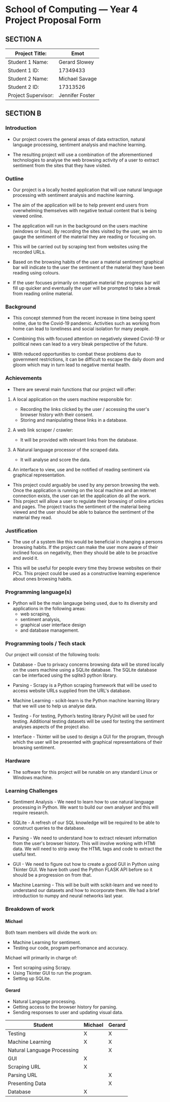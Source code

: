 # School of Computing &mdash; Year 4 Project Proposal Form


## SECTION A


|Project Title:       |       Emot        |
|---------------------|-------------------|
|Student 1 Name:      | Gerard Slowey     |
|Student 1 ID:        | 17349433          |
|Student 2 Name:      | Michael Savage    |
|Student 2 ID:        | 17313526          |
|Project Supervisor:  | Jennifer Foster   |


## SECTION B


### Introduction

- Our project covers the general areas of data extraction, natural language processing, sentiment analysis and machine learning. 

- The resulting project will use a combination of the aforementioned technologies to analyse the web browsing activity of a user to extract sentiment from the sites that they have visited.

### Outline

- Our project is a locally hosted application that will use natural language processing with sentiment analysis and machine learning. 

- The aim of the application will be to help prevent end users from overwhelming themselves with negative textual content that is being viewed online.

- The application will run in the background on the users machine (windows or linux). By recording the sites visited by the user, we aim to gauge the sentiment of the material they are reading or focusing on. 

- This will be carried out by scraping text from websites using the recorded URLs.

- Based on the browsing habits of the user a material sentiment graphical bar will indicate to the user the sentiment of the material they have been reading using colours. 

- If the user focuses primarily on negative material the progress bar will fill up quicker and eventually the user will be prompted to take a break from reading online material. 

### Background

- This concept stemmed from the recent increase in time being spent online, due to the Covid-19 pandemic. Activities such as working from home can lead to loneliness and social isolation for many people. 

- Combining this with focused attention on negatively skewed Covid-19 or political news can lead to a very bleak perspective of the future.

- With reduced opportunities to combat these problems due to government restrictions, it can be difficult to escape the daily doom and gloom which may in turn lead to negative mental health.

### Achievements

- There are several main functions that our project will offer: 

1. A local application on the users machine responsible for:
    - Recording the links clicked by the user / accessing the user's browser history with their consent.
    - Storing and manipulating these links in a database.

2. A web link scraper / crawler:
    - It will be provided with relevant links from the database.

3. A Natural language processor of the scraped data. 
    - It will analyse and score the data.

4. An interface to view, use and be notified of reading sentiment via graphical representation.


- This project could arguably be used by any person browsing the web. Once the application is running on the local machine and an internet connection exists, the user can let the application do all the work.
- This project will allow a user to regulate their browsing of online articles and pages. The project tracks the sentiment of the material being viewed and the user should be able to balance the sentiment of the material they read. 

### Justification


- The use of a system like this would be beneficial in changing a persons browsing habits. If the project can make the user more aware of their inclined focus on negativity, then they should be able to be proactive and avoid it.

- This will be useful for people every time they browse websites on their PCs. This project could be used as a constructive learning experience about ones browsing habits.

### Programming language(s)

- Python will be the main langauge being used, due to its diversity and applications in the following areas:
    - web scraping, 
    - sentiment analysis, 
    - graphical user interface design
    - and database management.

### Programming tools / Tech stack

Our project will consist of the following tools:
- Database - Due to privacy concerns browsing data will be stored locally on the users machine using a SQLite database. The SQLite database can be interfaced using the sqlite3 python library.

- Parsing - Scrapy is a Python scraping framework that will be used to access website URLs supplied from the URL's database.

- Machine Learning - scikit-learn is the Python machine learning library that we will use to help us analyse data. 

- Testing - For testing, Python’s testing library PyUnit will be used for testing. Additional testing datasets will be used for testing the sentiment analyses aspects of the project also.

- Interface - Tkinter will be used to design a GUI for the program, through which the user will be presented with graphical representations of their browsing sentiment.

### Hardware

- The software for this project will be runable on any standard Linux or Windows machine.

### Learning Challenges

- Sentiment Analysis - We need to learn how to use natural language processing in Python. We want to build our own analyser and this will require research.

- SQLite - A refresh of our SQL knowledge will be required to be able to construct queries to the database.

- Parsing - We need to understand how to extract relevant information from the user's browser history. This will involve working with HTMl data. We will need to strip away the HTML tags and code to extract the useful text.

- GUI - We need to figure out how to create a good GUI in Python using Tkinter GUI. We have both used the Python FLASK API before so it should be a progression on from that.

- Machine Learning - This will be built with scikit-learn and we need to understand our datasets and how to incorporate them. We had a brief introduction to numpy and neural networks last year.

### Breakdown of work

#### Michael

Both team members will divide the work on:
- Machine Learning for sentiment.
- Testing our code, program perfromance and accuracy.

Michael will primarily in charge of:
- Text scraping using Scrapy.
- Using Tkinter GUI to run the program.
- Setting up SQLite.

#### Gerard

- Natural Language processing.
- Getting access to the browser history for parsing.
- Sending responses to user and updating visual data.


| Student                       |Michael            | Gerard            |
|-------------------------------|-------------------|-------------------|
| Testing                       |         X         |         X         |
| Machine Learning              |         X         |         X         |
| Natural Language Processing   |                   |         X         |
| GUI                           |         X         |                   |
| Scraping URL                  |         X         |                   |
| Parsing URL                   |                   |         X         |
| Presenting Data               |                   |         X         |
| Database                      |         X         |                   |

